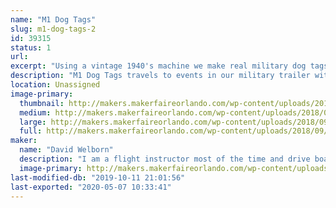 ```yaml
---
name: "M1 Dog Tags"
slug: m1-dog-tags-2
id: 39315
status: 1
url: 
excerpt: "Using a vintage 1940's machine we make real military dog tags from the WWII through Vietnam time period."
description: "M1 Dog Tags travels to events in our military trailer with our 1940's dog tag machine.  We can make REAL vintage dog tags.  Customers can make custom tags with any message they want or recreate a lost or family heirloom dog tag."
location: Unassigned
image-primary:
  thumbnail: http://makers.makerfaireorlando.com/wp-content/uploads/2018/09/edited_1468106728427-150x150.jpg
  medium: http://makers.makerfaireorlando.com/wp-content/uploads/2018/09/edited_1468106728427-300x209.jpg
  large: http://makers.makerfaireorlando.com/wp-content/uploads/2018/09/edited_1468106728427-1024x713.jpg
  full: http://makers.makerfaireorlando.com/wp-content/uploads/2018/09/edited_1468106728427.jpg
maker:
  name: "David Welborn"
  description: "I am a flight instructor most of the time and drive boats at Disney part time. On weekends we like to bring the military trailer out to fun events and make vintage dog tags with any message the customer wants.  Is great to get out there and meet people and honor our military."
  image-primary: http://makers.makerfaireorlando.com/wp-content/uploads/2018/09/20161015_101148-1024x576.jpg
last-modified-db: "2019-10-11 21:01:56"
last-exported: "2020-05-07 10:33:41"
---
```

